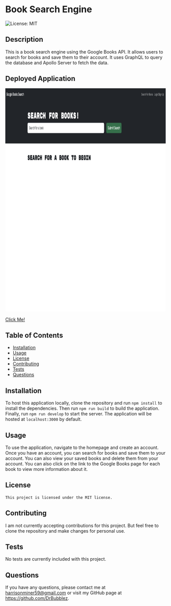 # Book Search Engine
![License: MIT](https://img.shields.io/badge/License-MIT-yellow.svg)
## Description
This is a book search engine using the Google Books API. It allows users to search for books and save them to their account. It uses GraphQL to query the database and Apollo Server to fetch the data.

## Deployed Application
<img src="./preview.png" alt="Preview" height="700px" width="900px">

[Click Me!](https://google-book-eng-f9281f1651e4.herokuapp.com)

## Table of Contents
- [Installation](#installation)
- [Usage](#usage)
- [License](#license)
- [Contributing](#contributing)
- [Tests](#tests)
- [Questions](#questions)
## Installation
To host this application locally, clone the repository and run `npm install` to install the dependencies. Then run `npm run build` to build the application. Finally, run `npm run develop` to start the server. The application will be hosted at `localhost:3000` by default.
## Usage
To use the application, navigate to the homepage and create an account. Once you have an account, you can search for books and save them to your account. You can also view your saved books and delete them from your account. You can also click on the link to the Google Books page for each book to view more information about it.
## License
    This project is licensed under the MIT license.
## Contributing
I am not currently accepting contributions for this project. But feel free to clone the repository and make changes for personal use.
## Tests
No tests are currently included with this project.
## Questions
If you have any questions, please contact me at harrisonminer59@gmail.com or visit my GitHub page at https://github.com/DrBubblez.
